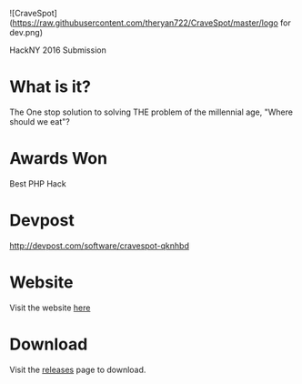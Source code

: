 ![CraveSpot](https://raw.githubusercontent.com/theryan722/CraveSpot/master/logo for dev.png)

<p text-align="center">HackNY 2016 Submission

# What is it?
The One stop solution to solving THE problem of the millennial age, "Where should we eat"?

# Awards Won
Best PHP Hack

# Devpost
http://devpost.com/software/cravespot-qknhbd

# Website
Visit the website [here](http://ryanoday.com/hackathons/cravespot/site/)

# Download
Visit the [releases](https://github.com/theryan722/CraveSpot/releases) page to download.
